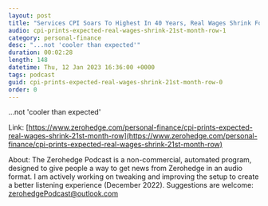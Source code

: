 ```yaml
---
layout: post
title: "Services CPI Soars To Highest In 40 Years, Real Wages Shrink For 21st Month In A Row"
audio: cpi-prints-expected-real-wages-shrink-21st-month-row-1
category: personal-finance
desc: "...not 'cooler than expected'"
duration: 00:02:28
length: 148
datetime: Thu, 12 Jan 2023 16:36:00 +0000
tags: podcast
guid: cpi-prints-expected-real-wages-shrink-21st-month-row-0
order: 0
---
```

...not 'cooler than expected'

Link: [https://www.zerohedge.com/personal-finance/cpi-prints-expected-real-wages-shrink-21st-month-row](https://www.zerohedge.com/personal-finance/cpi-prints-expected-real-wages-shrink-21st-month-row)

About: The Zerohedge Podcast is a non-commercial, automated program, designed to give people a way to get news from Zerohedge in an audio format.  I am actively working on tweaking and improving the setup to create a better listening experience (December 2022).  Suggestions are welcome: [zerohedgePodcast@outlook.com](mailto:zerohedgePodcast@outlook.com)